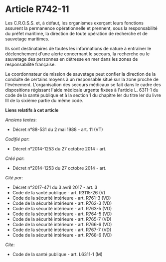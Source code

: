# Article R742-11

Les C.R.O.S.S. et, à défaut, les organismes exerçant leurs fonctions assurent la permanence opérationnelle et prennent, sous
la responsabilité du préfet maritime, la direction de toute opération de recherche et de sauvetage maritimes.

Ils sont destinataires de toutes les informations de nature à entraîner le déclenchement d'une alerte concernant le secours,
la recherche ou le sauvetage des personnes en détresse en mer dans les zones de responsabilité française.

Le coordonnateur de mission de sauvetage peut confier la direction de la conduite de certains moyens à un responsable situé
sur la zone proche de l'événement. L'organisation des secours médicaux se fait dans le cadre des dispositions régissant
l'aide médicale urgente fixées à l'article L. 6311-1 du code de la santé publique et à la section 1 du chapitre Ier du titre
Ier du livre III de la sixième partie du même code.

**Liens relatifs à cet article**

_Anciens textes_:

  - Décret n°88-531 du 2 mai 1988 - art. 11 (VT)

_Codifié par_:

  - Décret n°2014-1253 du 27 octobre 2014 - art.

_Créé par_:

  - Décret n°2014-1253 du 27 octobre 2014 - art.

_Cité par_:

  - Décret n°2017-471 du 3 avril 2017 - art. 3
  - Code de la santé publique - art. R3115-26 (V)
  - Code de la sécurité intérieure - art. R761-3 (VD)
  - Code de la sécurité intérieure - art. R762-3 (VD)
  - Code de la sécurité intérieure - art. R763-5 (VD)
  - Code de la sécurité intérieure - art. R764-5 (VD)
  - Code de la sécurité intérieure - art. R765-7 (VD)
  - Code de la sécurité intérieure - art. R766-6 (VD)
  - Code de la sécurité intérieure - art. R767-7 (VD)
  - Code de la sécurité intérieure - art. R768-6 (VD)

_Cite_:

  - Code de la santé publique - art. L6311-1 (M)
